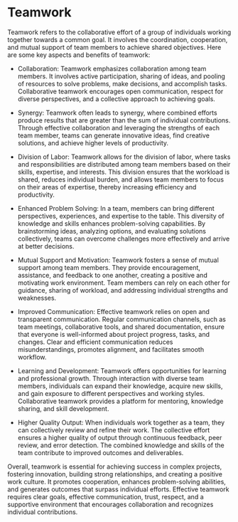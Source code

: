 # Teamwork

Teamwork refers to the collaborative effort of a group of individuals working together towards a common goal. It involves the coordination, cooperation, and mutual support of team members to achieve shared objectives. Here are some key aspects and benefits of teamwork:

* Collaboration: Teamwork emphasizes collaboration among team members. It involves active participation, sharing of ideas, and pooling of resources to solve problems, make decisions, and accomplish tasks. Collaborative teamwork encourages open communication, respect for diverse perspectives, and a collective approach to achieving goals.

* Synergy: Teamwork often leads to synergy, where combined efforts produce results that are greater than the sum of individual contributions. Through effective collaboration and leveraging the strengths of each team member, teams can generate innovative ideas, find creative solutions, and achieve higher levels of productivity.

* Division of Labor: Teamwork allows for the division of labor, where tasks and responsibilities are distributed among team members based on their skills, expertise, and interests. This division ensures that the workload is shared, reduces individual burden, and allows team members to focus on their areas of expertise, thereby increasing efficiency and productivity.

* Enhanced Problem Solving: In a team, members can bring different perspectives, experiences, and expertise to the table. This diversity of knowledge and skills enhances problem-solving capabilities. By brainstorming ideas, analyzing options, and evaluating solutions collectively, teams can overcome challenges more effectively and arrive at better decisions.

* Mutual Support and Motivation: Teamwork fosters a sense of mutual support among team members. They provide encouragement, assistance, and feedback to one another, creating a positive and motivating work environment. Team members can rely on each other for guidance, sharing of workload, and addressing individual strengths and weaknesses.

* Improved Communication: Effective teamwork relies on open and transparent communication. Regular communication channels, such as team meetings, collaborative tools, and shared documentation, ensure that everyone is well-informed about project progress, tasks, and changes. Clear and efficient communication reduces misunderstandings, promotes alignment, and facilitates smooth workflow.

* Learning and Development: Teamwork offers opportunities for learning and professional growth. Through interaction with diverse team members, individuals can expand their knowledge, acquire new skills, and gain exposure to different perspectives and working styles. Collaborative teamwork provides a platform for mentoring, knowledge sharing, and skill development.

* Higher Quality Output: When individuals work together as a team, they can collectively review and refine their work. The collective effort ensures a higher quality of output through continuous feedback, peer review, and error detection. The combined knowledge and skills of the team contribute to improved outcomes and deliverables.

Overall, teamwork is essential for achieving success in complex projects, fostering innovation, building strong relationships, and creating a positive work culture. It promotes cooperation, enhances problem-solving abilities, and generates outcomes that surpass individual efforts. Effective teamwork requires clear goals, effective communication, trust, respect, and a supportive environment that encourages collaboration and recognizes individual contributions.